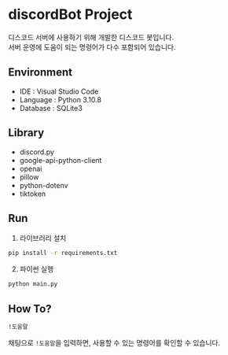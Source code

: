 # discordBot Project

디스코드 서버에 사용하기 위해 개발한 디스코드 봇입니다.<br>
서버 운영에 도움이 되는 명령어가 다수 포함되어 있습니다.

## Environment

* IDE : Visual Studio Code
* Language : Python 3.10.8
* Database : SQLite3

## Library

* discord.py
* google-api-python-client
* openai
* pillow
* python-dotenv
* tiktoken

## Run

1. 라이브러리 설치

```cmd
pip install -r requirements.txt
```

2. 파이썬 실행
```cmd
python main.py
```

## How To?

```cmd
!도움말
```

채팅으로 `!도움말`을 입력하면, 사용할 수 있는 명령어를 확인할 수 있습니다.